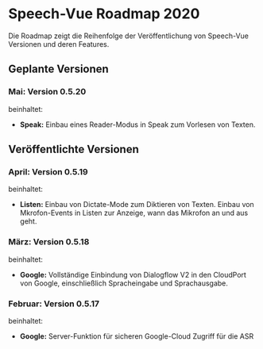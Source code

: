 # Speech-Vue Roadmap 2020

Die Roadmap zeigt die Reihenfolge der Veröffentlichung von Speech-Vue Versionen und deren Features.


## Geplante Versionen


### Mai: Version 0.5.20

beinhaltet:

* **Speak:** Einbau eines Reader-Modus in Speak zum Vorlesen von Texten.


## Veröffentlichte Versionen


### April: Version 0.5.19

beinhaltet:

* **Listen:** Einbau von Dictate-Mode zum Diktieren von Texten.
              Einbau von Mkrofon-Events in Listen zur Anzeige, wann das Mikrofon an und aus geht.


### März: Version 0.5.18

beinhaltet:

* **Google:** Vollständige Einbindung von Dialogflow V2 in den CloudPort von Google, einschließlich Spracheingabe und Sprachausgabe.


### Februar: Version 0.5.17

beinhaltet:

* **Google:** Server-Funktion für sicheren Google-Cloud Zugriff für die ASR
